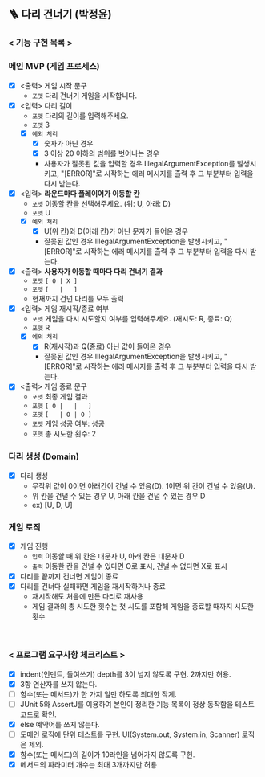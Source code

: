 ## 🪜 다리 건너기 (박정윤)

### < 기능 구현 목록 >

### 메인 MVP (게임 프로세스)

- [x] <출력> 게임 시작 문구
    - `포맷` 다리 건너기 게임을 시작합니다.
- [x] <입력> 다리 길이
    - `포맷` 다리의 길이를 입력해주세요.
    - `포맷` 3
    - [x] `예외 처리`
        - [x] 숫자가 아닌 경우
        - [x] 3 이상 20 이하의 범위를 벗어나는 경우
        - 사용자가 잘못된 값을 입력할 경우 IllegalArgumentException를 발생시키고, "[ERROR]"로 시작하는 에러 메시지를 출력 후 그 부분부터 입력을 다시 받는다.
- [x] <입력> **라운드마다 플레이어가 이동할 칸**
    - `포맷` 이동할 칸을 선택해주세요. (위: U, 아래: D)
    - `포맷` U
    - [x] `예외 처리`
        - [x] U(위 칸)와 D(아래 칸)가 아닌 문자가 들어온 경우
        - 잘못된 값인 경우 IllegalArgumentException을 발생시키고, "[ERROR]"로 시작하는 에러 메시지를 출력 후 그 부분부터 입력을 다시 받는다.
- [x] <출력> **사용자가 이동할 때마다 다리 건너기 결과**
    - `포맷` `[ O | X ]`
    - `포맷` `[   |   ]`
    - 현재까지 건넌 다리를 모두 출력
- [x] <입력> 게임 재시작/종료 여부
    - `포맷` 게임을 다시 시도할지 여부를 입력해주세요. (재시도: R, 종료: Q)
    - `포맷` R
    - [x] `예외 처리`
        - [x] R(재시작)과 Q(종료) 아닌 값이 들어온 경우
        - 잘못된 값인 경우 IllegalArgumentException을 발생시키고, "[ERROR]"로 시작하는 에러 메시지를 출력 후 그 부분부터 입력을 다시 받는다.
- [x] <출력> 게임 종료 문구
    - `포맷` 최종 게임 결과
    - `포맷` `[ O |   |   ]`
    - `포맷` `[   | O | O ]`
    - `포맷` 게임 성공 여부: 성공
    - `포맷` 총 시도한 횟수: 2

### 다리 생성 (Domain)

- [x] 다리 생성
    - 무작위 값이 0이면 아래칸이 건널 수 있음(D). 1이면 위 칸이 건널 수 있음(U).
    - 위 칸을 건널 수 있는 경우 U, 아래 칸을 건널 수 있는 경우 D
    - ex) [U, D, U]

### 게임 로직 

- [x] 게임 진행
    - `입력` 이동할 때 위 칸은 대문자 U, 아래 칸은 대문자 D
    - `출력` 이동한 칸을 건널 수 있다면 O로 표시, 건널 수 없다면 X로 표시
- [x] 다리를 끝까지 건너면 게임이 종료
- [x] 다리를 건너다 실패하면 게임을 재시작하거나 종료
  - 재시작해도 처음에 만든 다리로 재사용
  - 게임 결과의 총 시도한 횟수는 첫 시도를 포함해 게임을 종료할 때까지 시도한 횟수

<br>

### < 프로그램 요구사항 체크리스트 >

- [x] indent(인덴트, 들여쓰기) depth를 3이 넘지 않도록 구현. 2까지만 허용.
- [x] 3항 연산자를 쓰지 않는다.
- [ ] 함수(또는 메서드)가 한 가지 일만 하도록 최대한 작게.
- [ ] JUnit 5와 AssertJ를 이용하여 본인이 정리한 기능 목록이 정상 동작함을 테스트 코드로 확인.
- [x] else 예약어를 쓰지 않는다.
- [ ] 도메인 로직에 단위 테스트를 구현. UI(System.out, System.in, Scanner) 로직은 제외.
- [x] 함수(또는 메서드)의 길이가 10라인을 넘어가지 않도록 구현.
- [x] 메서드의 파라미터 개수는 최대 3개까지만 허용